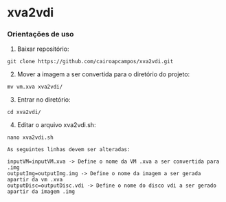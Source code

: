 # xva2vdi

### Orientações de uso

1. Baixar repositório: 

```
git clone https://github.com/cairoapcampos/xva2vdi.git
```
2. Mover a imagem a ser convertida para o diretório do projeto:

```
mv vm.xva xva2vdi/
```
3. Entrar no diretório:

```
cd xva2vdi/
```
4. Editar o arquivo xva2vdi.sh:

```
nano xva2vdi.sh

As seguintes linhas devem ser alteradas:

inputVM=inputVM.xva -> Define o nome da VM .xva a ser convertida para .img
outputImg=outputImg.img -> Define o nome da imagem a ser gerada apartir da vm .xva
outputDisc=outputDisc.vdi -> Define o nome do disco vdi a ser gerado apartir da imagem .img
```



